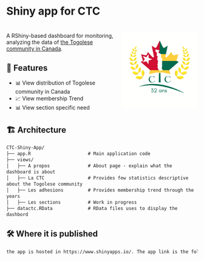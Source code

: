 # Shiny app for CTC

# <img src="img/logo4.jpg" align="right" alt="" width="200"/> 

A RShiny-based dashboard for monitoring, analyzing the data of [the Togolese community in Canada](https://ctcanada.org/).


## 🚀 Features

- 📊 View distribution of Togolese community in Canada
- 📈 View membership Trend
- 📊 View section specific need



## 🏗️ Architecture

```
CTC-Shiny-App/
├── app.R                     # Main application code
├── views/                  
│   ├── A propos              # About page - explain what the dashboard is about
│   ├── La CTC                # Provides few statistics descriptive about the Togolese community
│   ├── Les adhesions         # Provides membership trend through the years
│   ├── Les sections          # Work in progress
├── datactc.RData             # RData files uses to display the dashbord

```

## 🛠️ Where it is published

```bash
the app is hosted in https://www.shinyapps.io/. The app link is the following:
```

